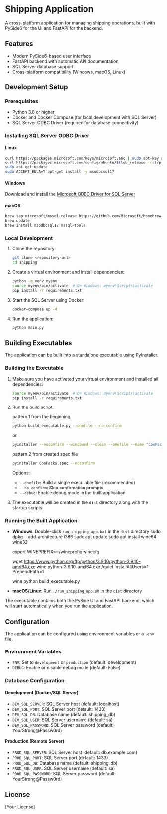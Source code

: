 # Shipping Application

A cross-platform application for managing shipping operations, built with PySide6 for the UI and FastAPI for the backend.

## Features

- Modern PySide6-based user interface
- FastAPI backend with automatic API documentation
- SQL Server database support
- Cross-platform compatibility (Windows, macOS, Linux)

## Development Setup

### Prerequisites

- Python 3.8 or higher
- Docker and Docker Compose (for local development with SQL Server)
- SQL Server ODBC Driver (required for database connectivity)

### Installing SQL Server ODBC Driver

#### Linux
```bash
curl https://packages.microsoft.com/keys/microsoft.asc | sudo apt-key add -
curl https://packages.microsoft.com/config/ubuntu/$(lsb_release -rs)/prod.list | sudo tee /etc/apt/sources.list.d/mssql-release.list
sudo apt-get update
sudo ACCEPT_EULA=Y apt-get install -y msodbcsql17
```

#### Windows
Download and install the [Microsoft ODBC Driver for SQL Server](https://docs.microsoft.com/en-us/sql/connect/odbc/download-odbc-driver-for-sql-server)

#### macOS
```bash
brew tap microsoft/mssql-release https://github.com/Microsoft/homebrew-mssql-release
brew update
brew install msodbcsql17 mssql-tools
```

### Local Development

1. Clone the repository:
   ```bash
   git clone <repository-url>
   cd shipping
   ```

2. Create a virtual environment and install dependencies:
   ```bash
   python -m venv myenv
   source myenv/bin/activate  # On Windows: myenv\Scripts\activate
   pip install -r requirements.txt
   ```

3. Start the SQL Server using Docker:
   ```bash
   docker-compose up -d
   ```

4. Run the application:
   ```bash
   python main.py
   ```

## Building Executables

The application can be built into a standalone executable using PyInstaller.

### Building the Executable

1. Make sure you have activated your virtual environment and installed all dependencies:
   ```bash
   source myenv/bin/activate  # On Windows: myenv\Scripts\activate
   pip install -r requirements.txt
   ```

2. Run the build script:

    pattern.1 from the beginning
    ```bash
    python build_executable.py --onefile --no-confirm
    ```
    or
    ```bash
    pyinstaller --noconfirm --windowed --clean --onefile --name "CosPacks" main.py 
    ```
   
    pattern.2 from created spec file
    ```bash
    pyinstaller CosPacks.spec --noconfirm
    ```

   Options:
   - `--onefile`: Build a single executable file (recommended)
   - `--no-confirm`: Skip confirmation prompts
   - `--debug`: Enable debug mode in the built application

3. The executable will be created in the `dist` directory along with the startup scripts.

### Running the Built Application

- **Windows**: Double-click `run_shipping_app.bat` in the `dist` directory
   sudo dpkg --add-architecture i386
   sudo apt update
   sudo apt install wine64 wine32

   export WINEPREFIX=~/wineprefix
   winecfg
   
   wget https://www.python.org/ftp/python/3.9.10/python-3.9.10-amd64.exe
   wine python-3.9.10-amd64.exe /quiet InstallAllUsers=1 PrependPath=1

   wine python build_executable.py
- **macOS/Linux**: Run `./run_shipping_app.sh` in the `dist` directory

The executable contains both the PySide UI and FastAPI backend, which will start automatically when you run the application.

## Configuration

The application can be configured using environment variables or a `.env` file.

### Environment Variables

- `ENV`: Set to `development` or `production` (default: development)
- `DEBUG`: Enable or disable debug mode (default: False)

### Database Configuration

#### Development (Docker/SQL Server)
- `DEV_SQL_SERVER`: SQL Server host (default: localhost)
- `DEV_SQL_PORT`: SQL Server port (default: 1433)
- `DEV_SQL_DB`: Database name (default: shipping_db)
- `DEV_SQL_USER`: SQL Server username (default: sa)
- `DEV_SQL_PASSWORD`: SQL Server password (default: YourStrong@Passw0rd)

#### Production (Remote Server)
- `PROD_SQL_SERVER`: SQL Server host (default: db.example.com)
- `PROD_SQL_PORT`: SQL Server port (default: 1433)
- `PROD_SQL_DB`: Database name (default: shipping_db)
- `PROD_SQL_USER`: SQL Server username (default: sa)
- `PROD_SQL_PASSWORD`: SQL Server password (default: YourStrong@Passw0rd)

## License

[Your License] 